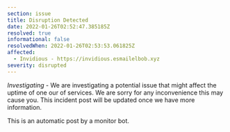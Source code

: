 ```yaml
---
section: issue
title: Disruption Detected
date: 2022-01-26T02:52:47.385185Z
resolved: true
informational: false
resolvedWhen: 2022-01-26T02:53:53.061825Z
affected:
  - Invidious - https://invidious.esmailelbob.xyz
severity: disrupted
---
```

*Investigating* - We are investigating a potential issue that might affect the uptime of one our of services. We are sorry for any inconvenience this may cause you. This incident post will be updated once we have more information.

This is an automatic post by a monitor bot.
        